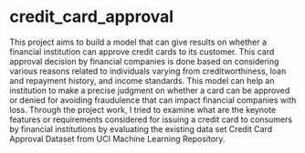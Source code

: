 # credit_card_approval

This project aims to build a model that can give results on whether a financial institution can approve credit cards to its customer. This card approval decision by financial companies is done based on considering various reasons related to individuals varying from creditworthiness, loan and repayment history, and income standards. This model can help an institution to make a precise judgment on whether a card can be approved or denied for avoiding fraudulence that can impact financial companies with loss. Through the project work, I tried to examine what are the keynote features or requirements considered for issuing a credit card to consumers by financial institutions by evaluating the existing data set Credit Card Approval Dataset from UCI Machine Learning Repository.

 
